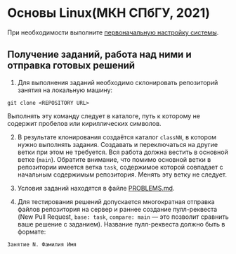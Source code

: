 # Основы Linux(МКН СПбГУ, 2021)

При необходимости выполните [первоначальную настройку системы](./SETUP.md).

## Получение заданий, работа над ними и отправка готовых решений

1. Для выполнения заданий необходимо склонировать репозиторий занятия на локальную машину:

```
git clone <REPOSITORY URL>
```

Выполнять эту команду следует в каталоге, путь к которому не содержит пробелов или кириллических символов.

2. В результате клонирования создаётся каталог `classNN`, в котором нужно выполнять задания. Создавать и переключаться на другие ветки при этом не требуется. Вся работа должна вестить в основной ветке (`main`). Обратите внимание, что помимо основной ветки в репозитории имеется ветка `task`, содержимое которой совпадает с начальным содержимым репозитория. Менять эту ветку не следует.

3. Условия заданий находятся в файле [PROBLEMS.md](./PROBLEMS.md). 

4. Для тестирования решений допускается многократная отправка файлов репозитория на сервер и раннее создание пулл-реквеста (New Pull Request, `base: task`, `compare: main` — это позволит сравнить ваше решение с заданием). Название пулл-реквеста должно быть в формате:

```
Занятие N. Фамилия Имя
```
